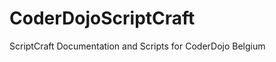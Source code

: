 CoderDojoScriptCraft
====================

ScriptCraft Documentation and Scripts for CoderDojo Belgium
